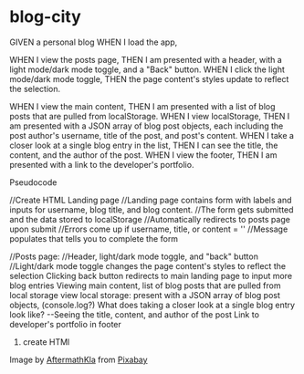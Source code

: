 # blog-city
GIVEN a personal blog
WHEN I load the app,
<!-- THEN I am presented with the landing page containing a form with labels and inputs for username, blog title, and blog content. -->
<!-- WHEN I submit the form,
THEN blog post data is stored to localStorage.
WHEN the form submits,
THEN I am redirected to the posts page. -->
<!-- WHEN I enter try to submit a form without a username, title, or content,
THEN I am presented with a message that prompts me to complete the form. -->
WHEN I view the posts page,
THEN I am presented with a header, with a light mode/dark mode toggle, and a "Back" button.
WHEN I click the light mode/dark mode toggle,
THEN the page content's styles update to reflect the selection.
<!-- WHEN I click the "Back" button,
THEN I am redirected back to the landing page where I can input more blog entries. -->
WHEN I view the main content,
THEN I am presented with a list of blog posts that are pulled from localStorage.
WHEN I view localStorage,
THEN I am presented with a JSON array of blog post objects, each including the post author's username, title of the post, and post's content.
WHEN I take a closer look at a single blog entry in the list,
THEN I can see the title, the content, and the author of the post.
WHEN I view the footer,
THEN I am presented with a link to the developer's portfolio.


<!--> Pseudocode <!-->
//Create HTML Landing page
//Landing page contains form with labels and inputs for username, blog title, and blog content.
//The form gets submitted and the data stored to localStorage
//Automatically redirects to posts page upon submit
//Errors come up if username, title, or content = ''
//Message populates that tells you to complete the form



//Posts page:
//Header, light/dark mode toggle, and "back" button
//Light/dark mode toggle changes the page content's styles to reflect the selection
Clicking back button redirects to main landing page to input more blog entries
Viewing main content, list of blog posts that are pulled from local storage
view local storage: present with a JSON array of blog post objects, (console.log?)
What does taking a closer look at a single blog entry look like? 
--Seeing the title, content, and author of the post
Link to developer's portfolio in footer


1. create HTMl

Image by <a href="https://pixabay.com/users/aftermathkla-35149745/?utm_source=link-attribution&utm_medium=referral&utm_campaign=image&utm_content=7943648">AftermathKla</a> from <a href="https://pixabay.com//?utm_source=link-attribution&utm_medium=referral&utm_campaign=image&utm_content=7943648">Pixabay</a>